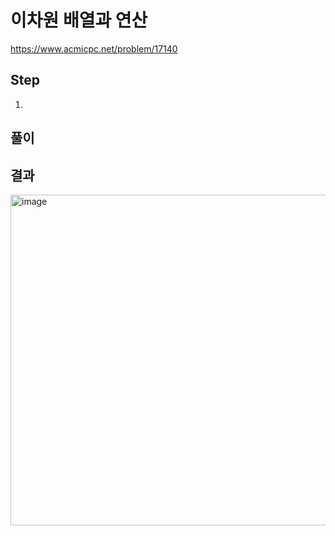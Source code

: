 # 이차원 배열과 연산
https://www.acmicpc.net/problem/17140

## Step
1. 

## 풀이
### 

## 결과
<img width="529" alt="image" src="https://user-images.githubusercontent.com/41278416/163820386-45a04310-45b3-4240-9f8d-2f0441096e48.png">